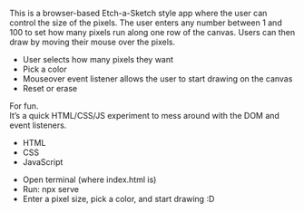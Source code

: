 <!-- Etch-a-Sketch  -->

This is a browser-based Etch-a-Sketch style app where the user can control the size of the pixels. The user enters any number between 1 and 100 to set how many pixels run along one row of the canvas. Users can then draw by moving their mouse over the pixels.

<!-- How It Works -->

- User selects how many pixels they want
- Pick a color
- Mouseover event listener allows the user to start drawing on the canvas
- Reset or erase

<!-- Why I Made It -->

For fun.  
It’s a quick HTML/CSS/JS experiment to mess around with the DOM and event listeners.

<!-- Tech Used -->

- HTML
- CSS
- JavaScript

<!-- How To Run -->

- Open terminal (where index.html is)
- Run: npx serve
- Enter a pixel size, pick a color, and start drawing :D
